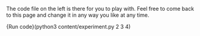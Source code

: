 The code file on the left is there for you to play with. Feel free to come back to this page and change it in any way you like at any time.

{Run code}(python3 content/experiment.py 2 3 4)
